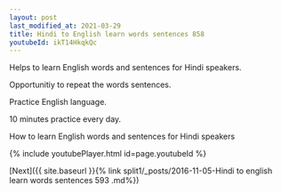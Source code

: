 ```yaml
---
layout: post
last_modified_at: 2021-03-29
title: Hindi to English learn words sentences 858 
youtubeId: ikT14HkqkQc
---
```

 
 
Helps to learn English words and sentences for Hindi speakers.

Opportunitiy to repeat the words sentences. 

Practice English language. 
 
10 minutes practice every day. 
 
How to learn English words and sentences for Hindi speakers 
 
{% include youtubePlayer.html id=page.youtubeId %}
 
 
[Next]({{ site.baseurl }}{% link  split1/_posts/2016-11-05-Hindi to english learn words sentences 593 .md%})
 
